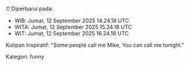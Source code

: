 ⏰ Diperbarui pada:
- WIB: Jumat, 12 September 2025 14.24.18 UTC
- WITA: Jumat, 12 September 2025 15.24.18 UTC
- WIT: Jumat, 12 September 2025 16.24.18 UTC

Kutipan Inspiratif:
"Some people call me Mike, You can call me tonight."


Kategori: funny

